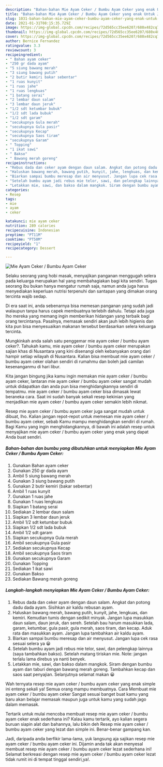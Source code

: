 ```yaml
---
description: "Bahan-bahan Mie Ayam Ceker / Bumbu Ayam Ceker yang enak Untuk Jualan"
title: "Bahan-bahan Mie Ayam Ceker / Bumbu Ayam Ceker yang enak Untuk Jualan"
slug: 1031-bahan-bahan-mie-ayam-ceker-bumbu-ayam-ceker-yang-enak-untuk-jualan
date: 2021-01-31T08:15:35.729Z
image: https://img-global.cpcdn.com/recipes/72d565cc35ee6207/680x482cq70/mie-ayam-ceker-bumbu-ayam-ceker-foto-resep-utama.jpg
thumbnail: https://img-global.cpcdn.com/recipes/72d565cc35ee6207/680x482cq70/mie-ayam-ceker-bumbu-ayam-ceker-foto-resep-utama.jpg
cover: https://img-global.cpcdn.com/recipes/72d565cc35ee6207/680x482cq70/mie-ayam-ceker-bumbu-ayam-ceker-foto-resep-utama.jpg
author: Bernice Fernandez
ratingvalue: 3.3
reviewcount: 3
recipeingredient:
- " Bahan ayam ceker"
- "250 gr dada ayam"
- "5 siung bawang merah"
- "3 siung bawang putih"
- "2 butir kemiri bakar sebentar"
- "1 ruas kunyit"
- "1 ruas jahe"
- "1 ruas lengkuas"
- "1 batang serai"
- "2 lembar daun salam"
- "3 lembar daun jeruk"
- "1/2 sdt ketumbar bubuk"
- "1/2 sdt lada bubuk"
- "1/2 sdt garam"
- "secukupnya Gula merah"
- "secukupnya Gula pasir"
- "secukupnya Kecap"
- "secukupnya Saos tiram"
- "secukupnya Garam"
- " Topping"
- "1 ikat sawi"
- " Bakso"
- " Bawang merah goreng"
recipeinstructions:
- "Rebus dada dan ceker ayam dengan daun salam. Angkat dan potong dadu dada ayam. Sisihkan air kaldu rebusan ayam."
- "Haluskan bawang merah, bawang putih, kunyit, jahe, lengkuas, dan kemiri. Kemudian tumis dengan sedikit minyak. Jangan lupa masukkan daun salam, daun jeruk, dan sereh. Setelah bau harum masukkan lada, garam, ketumbar, gula pasir, gula merah, saos tiram, dan kecap. Aduk rata dan masukkan ayam. Jangan lupa tambahkan air kaldu ayam."
- "Biarkan sampai bumbu meresap dan air menyusut. Jangan lupa cek rasa sesuai selera ya 😀"
- "Setelah bumbu ayam jadi rebus mie telor, sawi, dan pelengkap lainnya (saya tambahkan bakso). Setelah matang tiriskan mie. Note: jangan terlalu lama direbus ya nanti benyek."
- "Letakkan mie, sawi, dan bakso dalam mangkok. Siram dengan bumbu ayam dan taburi dengan bawang merah goreng. Tambahkan kecap dan saos saat penyajian. Selanjutnya selamat makan 😀"
categories:
- Resep
tags:
- mie
- ayam
- ceker

katakunci: mie ayam ceker 
nutrition: 289 calories
recipecuisine: Indonesian
preptime: "PT11M"
cooktime: "PT50M"
recipeyield: "1"
recipecategory: Dessert

---
```



![Mie Ayam Ceker / Bumbu Ayam Ceker](https://img-global.cpcdn.com/recipes/72d565cc35ee6207/680x482cq70/mie-ayam-ceker-bumbu-ayam-ceker-foto-resep-utama.jpg)

Selaku seorang yang hobi masak, menyajikan panganan menggugah selera pada keluarga merupakan hal yang membahagiakan bagi kita sendiri. Tugas seorang ibu bukan hanya mengatur rumah saja, namun anda juga harus menyediakan keperluan nutrisi terpenuhi dan santapan yang dimakan orang tercinta wajib sedap.

Di era  saat ini, anda sebenarnya bisa memesan panganan yang sudah jadi walaupun tanpa harus capek membuatnya terlebih dahulu. Tetapi ada juga lho mereka yang memang ingin memberikan hidangan yang terbaik bagi orang tercintanya. Pasalnya, memasak sendiri akan jauh lebih higienis dan kita pun bisa menyesuaikan makanan tersebut berdasarkan selera keluarga tercinta. 



Mungkinkah anda salah satu penggemar mie ayam ceker / bumbu ayam ceker?. Tahukah kamu, mie ayam ceker / bumbu ayam ceker merupakan sajian khas di Nusantara yang kini disenangi oleh kebanyakan orang dari hampir setiap wilayah di Nusantara. Kalian bisa membuat mie ayam ceker / bumbu ayam ceker olahan sendiri di rumahmu dan boleh jadi camilan kesenanganmu di hari libur.

Kita jangan bingung jika kamu ingin memakan mie ayam ceker / bumbu ayam ceker, lantaran mie ayam ceker / bumbu ayam ceker sangat mudah untuk didapatkan dan anda pun bisa menghidangkannya sendiri di tempatmu. mie ayam ceker / bumbu ayam ceker bisa dimasak lewat beraneka cara. Saat ini sudah banyak sekali resep kekinian yang menjadikan mie ayam ceker / bumbu ayam ceker semakin lebih nikmat.

Resep mie ayam ceker / bumbu ayam ceker juga sangat mudah untuk dibuat, lho. Kalian jangan repot-repot untuk memesan mie ayam ceker / bumbu ayam ceker, sebab Kamu mampu menghidangkan sendiri di rumah. Bagi Kamu yang ingin menghidangkannya, di bawah ini adalah resep untuk menyajikan mie ayam ceker / bumbu ayam ceker yang enak yang dapat Anda buat sendiri.

<!--inarticleads1-->

##### Bahan-bahan dan bumbu yang dibutuhkan untuk menyiapkan Mie Ayam Ceker / Bumbu Ayam Ceker:

1. Gunakan  Bahan ayam ceker
1. Gunakan 250 gr dada ayam
1. Ambil 5 siung bawang merah
1. Gunakan 3 siung bawang putih
1. Gunakan 2 butir kemiri (bakar sebentar)
1. Ambil 1 ruas kunyit
1. Gunakan 1 ruas jahe
1. Gunakan 1 ruas lengkuas
1. Siapkan 1 batang serai
1. Sediakan 2 lembar daun salam
1. Siapkan 3 lembar daun jeruk
1. Ambil 1/2 sdt ketumbar bubuk
1. Siapkan 1/2 sdt lada bubuk
1. Ambil 1/2 sdt garam
1. Siapkan secukupnya Gula merah
1. Ambil secukupnya Gula pasir
1. Sediakan secukupnya Kecap
1. Ambil secukupnya Saos tiram
1. Gunakan secukupnya Garam
1. Gunakan  Topping
1. Sediakan 1 ikat sawi
1. Gunakan  Bakso
1. Sediakan  Bawang merah goreng




<!--inarticleads2-->

##### Langkah-langkah menyiapkan Mie Ayam Ceker / Bumbu Ayam Ceker:

1. Rebus dada dan ceker ayam dengan daun salam. Angkat dan potong dadu dada ayam. Sisihkan air kaldu rebusan ayam.
1. Haluskan bawang merah, bawang putih, kunyit, jahe, lengkuas, dan kemiri. Kemudian tumis dengan sedikit minyak. Jangan lupa masukkan daun salam, daun jeruk, dan sereh. Setelah bau harum masukkan lada, garam, ketumbar, gula pasir, gula merah, saos tiram, dan kecap. Aduk rata dan masukkan ayam. Jangan lupa tambahkan air kaldu ayam.
1. Biarkan sampai bumbu meresap dan air menyusut. Jangan lupa cek rasa sesuai selera ya 😀
1. Setelah bumbu ayam jadi rebus mie telor, sawi, dan pelengkap lainnya (saya tambahkan bakso). Setelah matang tiriskan mie. Note: jangan terlalu lama direbus ya nanti benyek.
1. Letakkan mie, sawi, dan bakso dalam mangkok. Siram dengan bumbu ayam dan taburi dengan bawang merah goreng. Tambahkan kecap dan saos saat penyajian. Selanjutnya selamat makan 😀




Wah ternyata resep mie ayam ceker / bumbu ayam ceker yang enak simple ini enteng sekali ya! Semua orang mampu membuatnya. Cara Membuat mie ayam ceker / bumbu ayam ceker Sangat sesuai banget buat kamu yang baru akan belajar memasak maupun juga untuk kamu yang sudah jago dalam memasak.

Tertarik untuk mulai mencoba membuat resep mie ayam ceker / bumbu ayam ceker enak sederhana ini? Kalau kamu tertarik, ayo kalian segera buruan siapin alat dan bahannya, lalu bikin deh Resep mie ayam ceker / bumbu ayam ceker yang lezat dan simple ini. Benar-benar gampang kan. 

Jadi, daripada anda berfikir lama-lama, yuk langsung aja sajikan resep mie ayam ceker / bumbu ayam ceker ini. Dijamin anda tak akan menyesal membuat resep mie ayam ceker / bumbu ayam ceker lezat sederhana ini! Selamat berkreasi dengan resep mie ayam ceker / bumbu ayam ceker lezat tidak rumit ini di tempat tinggal sendiri,ya!.

